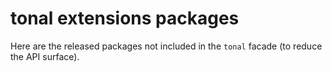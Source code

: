 # tonal extensions packages

Here are the released packages not included in the `tonal` facade (to reduce the API surface).